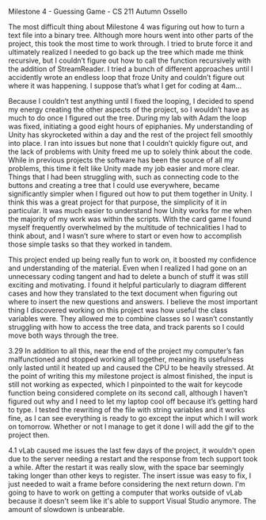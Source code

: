 Milestone 4 - Guessing Game - CS 211
Autumn Ossello

The most difficult thing about Milestone 4 was figuring out how to turn a text file into a binary tree. Although more hours went into other parts of the project, this took the most time to work through. I tried to brute force it and ultimately realized I needed to go back up the tree which made me think recursive, but I couldn’t figure out how to call the function recursively with the addition of StreamReader. I tried a bunch of different approaches until I accidently wrote an endless loop that froze Unity and couldn’t figure out where it was happening. I suppose that’s what I get for coding at 4am… 

Because I couldn’t test anything until I fixed the looping, I decided to spend my energy creating the other aspects of the project, so I wouldn’t have as much to do once I figured out the tree. During my lab with Adam the loop was fixed, initiating a good eight hours of epiphanies. My understanding of Unity has skyrocketed within a day and the rest of the project fell smoothly into place. I ran into issues but none that I couldn’t quickly figure out, and the lack of problems with Unity freed me up to solely think about the code. While in previous projects the software has been the source of all my problems, this time it felt like Unity made my job easier and more clear. Things that I had been struggling with, such as connecting code to the buttons and creating a tree that I could use everywhere, became significantly simpler when I figured out how to put them together in Unity. I think this was a great project for that purpose, the simplicity of it in particular. It was much easier to understand how Unity works for me when the majority of my work was within the scripts. With the card game I found myself frequently overwhelmed by the multitude of technicalities I had to think about, and I wasn’t sure where to start or even how to accomplish those simple tasks so that they worked in tandem. 

This project ended up being really fun to work on, it boosted my confidence and understanding of the material. Even when I realized I had gone on an unnecessary coding tangent and had to delete a bunch of stuff it was still exciting and motivating. I found it helpful particularly to diagram different cases and how they translated to the text document when figuring out where to insert the new questions and answers. I believe the most important thing I discovered working on this project was how useful the class variables were. They allowed me to combine classes so I wasn’t constantly struggling with how to access the tree data, and track parents so I could move both ways through the tree.

3.29
In addition to all this, near the end of the project my computer’s fan malfunctioned and stopped working all together, meaning its usefulness only lasted until it heated up and caused the CPU to be heavily stressed. At the point of writing this my milestone project is almost finished, the input is still not working as expected, which I pinpointed to the wait for keycode function being considered complete on its second call, although I haven’t figured out why and I need to let my laptop cool off because it’s getting hard to type. I tested the rewriting of the file with string variables and it works fine, as I can see everything is ready to go except the input which I will work on tomorrow. Whether or not I manage to get it done I will add the gif to the project then.

4.1
vLab caused me issues the last few days of the project, it wouldn't open due to the server needing a restart and the response from tech support took a while. After the restart it was really slow, with the space bar seemingly taking longer than other keys to register. The insert issue was easy to fix, I just needed to wait a frame before considering the next return down. I'm going to have to work on getting a computer that works outside of vLab because it doesn't seem like it's able to support Visual Studio anymore. The amount of slowdown is unbearable.